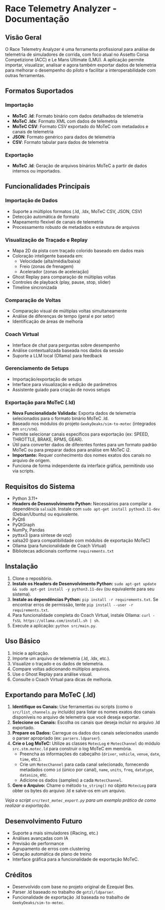 # Race Telemetry Analyzer - Documentação

## Visão Geral

O Race Telemetry Analyzer é uma ferramenta profissional para análise de telemetria de simuladores de corrida, com foco atual no Assetto Corsa Competizione (ACC) e Le Mans Ultimate (LMU). A aplicação permite importar, visualizar, analisar e agora também exportar dados de telemetria para melhorar o desempenho do piloto e facilitar a interoperabilidade com outras ferramentas.

## Formatos Suportados

### Importação
- **MoTeC .ld**: Formato binário com dados detalhados de telemetria
- **MoTeC .ldx**: Formato XML com dados de telemetria
- **MoTeC CSV**: Formato CSV exportado do MoTeC com metadados e canais de telemetria
- **JSON**: Formato genérico para dados de telemetria
- **CSV**: Formato tabular para dados de telemetria

### Exportação
- **MoTeC .ld**: Geração de arquivos binários MoTeC a partir de dados internos ou importados.

## Funcionalidades Principais

### Importação de Dados
- Suporte a múltiplos formatos (.ld, .ldx, MoTeC CSV, JSON, CSV)
- Detecção automática de formato
- Mapeamento flexível de canais de telemetria
- Processamento robusto de metadados e estrutura de arquivos

### Visualização de Traçado e Replay
- Mapa 2D da pista com traçado colorido baseado em dados reais
- Coloração inteligente baseada em:
  - Velocidade (alta/média/baixa)
  - Freio (zonas de frenagem)
  - Acelerador (zonas de aceleração)
- Ghost Replay para comparação de múltiplas voltas
- Controles de playback (play, pause, stop, slider)
- Timeline sincronizada

### Comparação de Voltas
- Comparação visual de múltiplas voltas simultaneamente
- Análise de diferenças de tempo (geral e por setor)
- Identificação de áreas de melhoria

### Coach Virtual
- Interface de chat para perguntas sobre desempenho
- Análise contextualizada baseada nos dados da sessão
- Suporte a LLM local (Ollama) para feedback

### Gerenciamento de Setups
- Importação/exportação de setups
- Interface para visualização e edição de parâmetros
- Assistente guiado para criação de novos setups

### Exportação para MoTeC (.ld)
- **Nova Funcionalidade Validada:** Exporta dados de telemetria selecionados para o formato binário MoTeC .ld.
- Baseado nos módulos do projeto `GeekyDeaks/sim-to-motec` (integrados em `src/stm`).
- Permite selecionar canais específicos para exportação (ex: SPEED, THROTTLE, BRAKE, RPMS, GEAR).
- Útil para converter dados de diferentes fontes para um formato padrão MoTeC ou para preparar dados para análise em MoTeC i2.
- **Importante:** Requer conhecimento dos nomes exatos dos canais no arquivo de origem.
- Funciona de forma independente da interface gráfica, permitindo uso via scripts.

## Requisitos do Sistema

- Python 3.11+
- **Headers de Desenvolvimento Python:** Necessários para compilar a dependência `salsa20`. Instale com `sudo apt-get install python3.11-dev` (Debian/Ubuntu) ou equivalente.
- PyQt6
- PyQtGraph
- NumPy, Pandas
- pyttsx3 (para síntese de voz)
- salsa20 (para compatibilidade com módulos de exportação MoTeC)
- Ollama (para funcionalidade de Coach Virtual)
- Bibliotecas adicionais conforme `requirements.txt`

## Instalação

1. Clone o repositório.
2. **Instale os Headers de Desenvolvimento Python:** `sudo apt-get update && sudo apt-get install -y python3.11-dev` (ou equivalente para seu sistema).
3. **Instale as dependências Python:** `pip install -r requirements.txt`. Se encontrar erros de permissão, tente `pip install --user -r requirements.txt`.
4. Para funcionalidade completa do Coach Virtual, instale Ollama: `curl -fsSL https://ollama.com/install.sh | sh`.
5. Execute a aplicação: `python src/main.py`.

## Uso Básico

1. Inicie a aplicação.
2. Importe um arquivo de telemetria (.ld, .ldx, etc.).
3. Visualize o traçado e os dados de telemetria.
4. Compare voltas adicionando múltiplos arquivos.
5. Use o Ghost Replay para análise visual.
6. Consulte o Coach Virtual para dicas de melhoria.

## Exportando para MoTeC (.ld)

1.  **Identifique os Canais:** Use ferramentas ou scripts (como o `src/list_channels.py` incluído) para listar os nomes exatos dos canais disponíveis no arquivo de telemetria que você deseja exportar.
2.  **Selecione os Canais:** Escolha os canais que deseja incluir no arquivo .ld exportado.
3.  **Prepare os Dados:** Carregue os dados dos canais selecionados usando o parser apropriado (ex: `parsers.ldparser`).
4.  **Crie o Log MoTeC:** Utilize as classes `MotecLog` e `MotecChannel` do módulo `src.stm.motec.ld` para construir o log MoTeC em memória.
    - Preencha as informações do cabeçalho (`driver`, `vehicle`, `venue`, `date`, `time`, etc.).
    - Crie um `MotecChannel` para cada canal selecionado, fornecendo metadados como `id` (único por canal), `name`, `units`, `freq`, `datatype`, `datasize`, etc.
    - Adicione os dados (samples) a cada `MotecChannel`.
5.  **Gere o Arquivo:** Chame o método `to_string()` no objeto `MotecLog` para obter os bytes do arquivo .ld e salve-os em um arquivo.

*Veja o script `src/test_motec_export.py` para um exemplo prático de como realizar a exportação.*

## Desenvolvimento Futuro

- Suporte a mais simuladores (iRacing, etc.)
- Análises avançadas com IA
- Previsão de performance
- Agrupamento de erros com clustering
- Geração automática de plano de treino
- Interface gráfica para a funcionalidade de exportação MoTeC.

## Créditos

- Desenvolvido com base no projeto original de Ezequiel Bes.
- Parser .ld baseado no trabalho de `gotzl/ldparser`.
- Funcionalidade de exportação .ld baseada no trabalho de `GeekyDeaks/sim-to-motec`.

